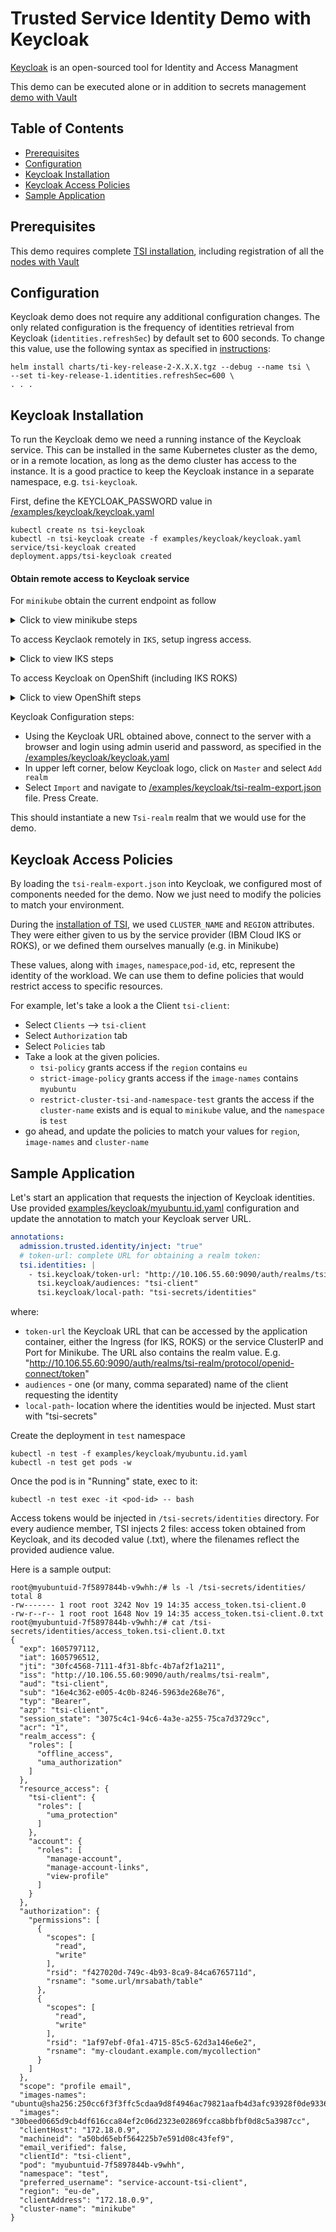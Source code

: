 # Trusted Service Identity Demo with Keycloak
[Keycloak](https://www.keycloak.org/) is an open-sourced tool for Identity and Access Managment

This demo can be executed alone or in addition to secrets management [demo with Vault](/examples/vault/README.md)

## Table of Contents
- [Prerequisites](./README.md#prerequisites)
- [Configuration](./README.md#configuration)
- [Keycloak Installation](./README.md#keycloak-installation)
- [Keycloak Access Policies](./README.md#keycloak-access-policies)
- [Sample Application](./README.md#sample-application)

## Prerequisites
This demo requires complete [TSI installation](/README.md#install-trusted-service-identity-framework), including registration of all the
[nodes with Vault](/examples/vault/README.md#register-jwt-signing-service-jss-with-vault)

## Configuration
Keycloak demo does not require any additional configuration changes. The only related
configuration is the frequency of identities retrieval from Keycloak (`identities.refreshSec`)
by default set to 600 seconds. To change this value, use the following syntax
as specified in [instructions](/README.md#deploy-helm-charts):

```console
helm install charts/ti-key-release-2-X.X.X.tgz --debug --name tsi \
--set ti-key-release-1.identities.refreshSec=600 \
. . .
```

## Keycloak Installation
To run the Keycloak demo we need a running instance of the Keycloak
service. This can be installed in the same Kubernetes cluster as
the demo, or in a remote location, as long as the demo cluster has access to the instance. It is a good practice to keep the Keycloak
instance in a separate namespace, e.g. `tsi-keycloak`.

First, define the KEYCLOAK_PASSWORD value in [/examples/keycloak/keycloak.yaml](/examples/keycloak/keycloak.yaml)

```console
kubectl create ns tsi-keycloak
kubectl -n tsi-keycloak create -f examples/keycloak/keycloak.yaml
service/tsi-keycloak created
deployment.apps/tsi-keycloak created
```

#### Obtain remote access to Keycloak service
For `minikube` obtain the current endpoint as follow
<details><summary>Click to view minikube steps</summary>

```console
minikube service tsi-keycloak -n tsi-keycloak --url
🏃  Starting tunnel for service tsi-keycloak.
|--------------|--------------|-------------|------------------------|
|  NAMESPACE   |     NAME     | TARGET PORT |          URL           |
|--------------|--------------|-------------|------------------------|
| tsi-keycloak | tsi-keycloak |             | http://127.0.0.1:61286 |
|--------------|--------------|-------------|------------------------|
http://127.0.0.1:61286
```
So this is the URL to get access to the Keycloak console from the host (browser).

If the application container is running in the same Minikube cluster, we need the
Cluster IP provided by the service.
```console
keycloak$k get service -n tsi-keycloak
NAME           TYPE       CLUSTER-IP     EXTERNAL-IP   PORT(S)          AGE
tsi-keycloak   NodePort   10.106.55.60   <none>        9090:32548/TCP   3h15m
```
In this example the value is `http://10.106.55.60:9090`, and that's what we will
add to the application configuration deployment.

</details>


To access Keyclaok remotely in `IKS`, setup ingress access.
<details><summary>Click to view IKS steps</summary>

Obtain the ingress name using `ibmcloud` cli:
```console
$ # first obtain the cluster name:
$ ibmcloud ks clusters
$ # then use the cluster name to get the Ingress info:
$ ibmcloud ks cluster-get --cluster <cluster_name> | grep Ingress
```
Build an ingress file from `example/keycloak/ingress-IKS.template.yaml`,
using the `Ingress Subdomain` information obtained above. You can use any arbitrary
prefix in addition to the Ingress value. For example:
`host: tsi-keycloak.my-tsi-cluster-8abee0d19746a818fd9d58aa25c34ecfe-0000.eu-de.containers.appdomain.cloud`

```yaml
apiVersion: extensions/v1beta1
kind: Ingress
metadata:
  name: keycloak-ingress
spec:
  rules:
    # provide the actual Ingress for `host` value:
    # use the following command to get the subdomain:
    #    ibmcloud ks cluster get --cluster <cluster-name> | grep Ingress
    # any prefix can be defined as a result (e.g.):
    # - host: tsi-keycloak-v001.tsi-fra02-5240a746a818fd9d58aa25c34ecfe-0000.eu-de.containers.appdomain.cloud
    # provide the actual Ingress for `host` value:
  - host: tsi-keycloak.my-tsi-cluster-8abee0d19746a818fd9d58aa25c34ecfe-0000.eu-de.containers.appdomain.cloud
    http:
      paths:
      - backend:
          serviceName: tsi-keycloak
          servicePort: 9090
        path: /
```

create ingress:
```console
$ kubectl -n tsi-keycloak create -f ingress-IKS.yaml
```
</details>

To access Keycloak on OpenShift (including IKS ROKS)
<details><summary>Click to view OpenShift steps</summary>

This assumes the OpenShift command line is already installed. Otherwise see
the [documentation](https://docs.openshift.com/container-platform/4.2/cli_reference/openshift_cli/getting-started-cli.html)
and you can get `oc` cli from https://mirror.openshift.com/pub/openshift-v4/clients/oc/4.3/

```console
oc -n tsi-keycloak expose svc/tsi-keycloak
export KEYCLOAK_ADDR="http://$(oc -n tsi-keycloak get route tsi-keycloak -o jsonpath='{.spec.host}')"
```

</details>

Keycloak Configuration steps:
* Using the Keycloak URL obtained above, connect to the server with a browser and
login using admin userid and password, as specified in the [/examples/keycloak/keycloak.yaml](/examples/keycloak/keycloak.yaml)
* In upper left corner, below Keycloak logo, click on `Master` and select `Add realm`
* Select `Import` and navigate to [/examples/keycloak/tsi-realm-export.json](/examples/keycloak/tsi-realm-export.json) file. Press Create.

This should instantiate a new `Tsi-realm` realm that we would use for the demo.

## Keycloak Access Policies
By loading the `tsi-realm-export.json` into Keycloak, we configured most of components
needed for the demo. Now we just need to modify the policies to match your
environment.

During the [installation of TSI](/README.md#install-trusted-service-identity-framework), we used `CLUSTER_NAME` and `REGION` attributes. They were either given to us by the
service provider (IBM Cloud IKS or ROKS), or we defined them ourselves manually
(e.g. in Minikube)

These values, along with `images`, `namespace`,`pod-id`, etc, represent the identity
of the workload. We can use them to define policies that would restrict access
to specific resources.

For example, let's take a look a the Client `tsi-client`:
* Select `Clients`  --> `tsi-client`
* Select `Authorization` tab
* Select `Policies` tab
* Take a look at the given policies.
  - `tsi-policy` grants access if the `region` contains `eu`
  - `strict-image-policy` grants access if the `image-names` contains `myubuntu`
  - `restrict-cluster-tsi-and-namespace-test` grants the access if the `cluster-name`
exists and is equal to `minikube` value, and the `namespace` is `test`
* go ahead, and update the policies to match your values for `region`, `image-names`
and `cluster-name`

## Sample Application
Let's start an application that requests the injection of Keycloak identities.
Use provided [examples/keycloak/myubuntu.id.yaml](/examples/keycloak/myubuntu.id.yaml)
configuration and update the annotation to match your Keycloak server URL.

```yaml
annotations:
  admission.trusted.identity/inject: "true"
  # token-url: complete URL for obtaining a realm token:
  tsi.identities: |
    - tsi.keycloak/token-url: "http://10.106.55.60:9090/auth/realms/tsi-realm/protocol/openid-connect/token"
      tsi.keycloak/audiences: "tsi-client"
      tsi.keycloak/local-path: "tsi-secrets/identities"
```
where:
* `token-url` the Keycloak URL that can be accessed by the application container, either the Ingress (for IKS, ROKS) or the service ClusterIP and Port for Minikube. The URL also contains the realm value. E.g. "http://10.106.55.60:9090/auth/realms/tsi-realm/protocol/openid-connect/token"
* `audiences` - one (or many, comma separated) name of the client requesting the identity
* `local-path`- location where the identities would be injected. Must start with "tsi-secrets"

Create the deployment in `test` namespace
```console
kubectl -n test -f examples/keycloak/myubuntu.id.yaml
kubectl -n test get pods -w
```

Once the pod is in "Running" state, exec to it:

```console
kubectl -n test exec -it <pod-id> -- bash
```

Access tokens would be injected in `/tsi-secrets/identities` directory.
For every audience member, TSI injects 2 files: access token obtained from Keycloak,
and its decoded value (.txt), where the filenames reflect the provided audience value.

Here is a sample output:
```console
root@myubuntuid-7f5897844b-v9whh:/# ls -l /tsi-secrets/identities/
total 8
-rw------- 1 root root 3242 Nov 19 14:35 access_token.tsi-client.0
-rw-r--r-- 1 root root 1648 Nov 19 14:35 access_token.tsi-client.0.txt
root@myubuntuid-7f5897844b-v9whh:/# cat /tsi-secrets/identities/access_token.tsi-client.0.txt
{
  "exp": 1605797112,
  "iat": 1605796512,
  "jti": "30fc4568-7111-4f31-8bfc-4b7af2f1a211",
  "iss": "http://10.106.55.60:9090/auth/realms/tsi-realm",
  "aud": "tsi-client",
  "sub": "16e4c362-e005-4c0b-8246-5963de268e76",
  "typ": "Bearer",
  "azp": "tsi-client",
  "session_state": "3075c4c1-94c6-4a3e-a255-75ca7d3729cc",
  "acr": "1",
  "realm_access": {
    "roles": [
      "offline_access",
      "uma_authorization"
    ]
  },
  "resource_access": {
    "tsi-client": {
      "roles": [
        "uma_protection"
      ]
    },
    "account": {
      "roles": [
        "manage-account",
        "manage-account-links",
        "view-profile"
      ]
    }
  },
  "authorization": {
    "permissions": [
      {
        "scopes": [
          "read",
          "write"
        ],
        "rsid": "f427020d-749c-4b93-8ca9-84ca6765711d",
        "rsname": "some.url/mrsabath/table"
      },
      {
        "scopes": [
          "read",
          "write"
        ],
        "rsid": "1af97ebf-0fa1-4715-85c5-62d3a146e6e2",
        "rsname": "my-cloudant.example.com/mycollection"
      }
    ]
  },
  "scope": "profile email",
  "images-names": "ubuntu@sha256:250cc6f3f3ffc5cdaa9d8f4946ac79821aafb4d3afc93928f0de9336eba21aa4",
  "images": "30beed0665d9cb4df616cca84ef2c06d2323e02869fcca8bbfbf0d8c5a3987cc",
  "clientHost": "172.18.0.9",
  "machineid": "a50bd65ebf564225b7e591d08c43fef9",
  "email_verified": false,
  "clientId": "tsi-client",
  "pod": "myubuntuid-7f5897844b-v9whh",
  "namespace": "test",
  "preferred_username": "service-account-tsi-client",
  "region": "eu-de",
  "clientAddress": "172.18.0.9",
  "cluster-name": "minikube"
}
```
